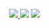 <a href="https://github.com/joeymalvinni">
  <img src="https://github-readme-stats.vercel.app/api?username=joeymalvinni&count_private=true&show_icons=true&line_height=24&bg_color=00000000&text_color=4b8ad1&title_color=4b8ad1&hide_border=true&icon_color=04264a"></img>
</a>

<img href="https://github.com/joeymalvinni/request" src="https://github-readme-stats.vercel.app/api/pin/?username=joeymalvinni&repo=request"/>
<img href="https://github.com/joeymalvinni/webrtc-ip" src="https://github-readme-stats.vercel.app/api/pin/?username=joeymalvinni&repo=webrtc-ip"/>
